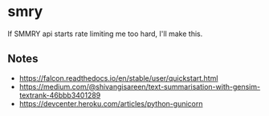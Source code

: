 # smry

If SMMRY api starts rate limiting me too hard, I'll make this. 

## Notes
- https://falcon.readthedocs.io/en/stable/user/quickstart.html
- https://medium.com/@shivangisareen/text-summarisation-with-gensim-textrank-46bbb3401289
- https://devcenter.heroku.com/articles/python-gunicorn
